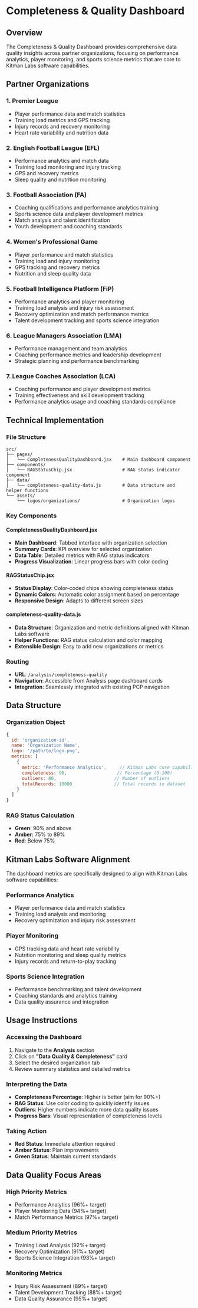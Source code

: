 # Completeness & Quality Dashboard

## Overview

The Completeness & Quality Dashboard provides comprehensive data quality insights across partner organizations, focusing on performance analytics, player monitoring, and sports science metrics that are core to Kitman Labs software capabilities.

## Partner Organizations

### 1. **Premier League**
   - Player performance data and match statistics
   - Training load metrics and GPS tracking
   - Injury records and recovery monitoring
   - Heart rate variability and nutrition data

### 2. **English Football League (EFL)**
   - Performance analytics and match data
   - Training load monitoring and injury tracking
   - GPS and recovery metrics
   - Sleep quality and nutrition monitoring

### 3. **Football Association (FA)**
   - Coaching qualifications and performance analytics training
   - Sports science data and player development metrics
   - Match analysis and talent identification
   - Youth development and coaching standards

### 4. **Women's Professional Game**
   - Player performance and match statistics
   - Training load and injury monitoring
   - GPS tracking and recovery metrics
   - Nutrition and sleep quality data

### 5. **Football Intelligence Platform (FiP)**
   - Performance analytics and player monitoring
   - Training load analysis and injury risk assessment
   - Recovery optimization and match performance metrics
   - Talent development tracking and sports science integration

### 6. **League Managers Association (LMA)**
   - Performance management and team analytics
   - Coaching performance metrics and leadership development
   - Strategic planning and performance benchmarking

### 7. **League Coaches Association (LCA)**
   - Coaching performance and player development metrics
   - Training effectiveness and skill development tracking
   - Performance analytics usage and coaching standards compliance

## Technical Implementation

### File Structure
```
src/
├── pages/
│   └── CompletenessQualityDashboard.jsx    # Main dashboard component
├── components/
│   └── RAGStatusChip.jsx                   # RAG status indicator component
├── data/
│   └── completeness-quality-data.js        # Data structure and helper functions
└── assets/
    └── logos/organizations/                # Organization logos
```

### Key Components

#### CompletenessQualityDashboard.jsx
- **Main Dashboard**: Tabbed interface with organization selection
- **Summary Cards**: KPI overview for selected organization
- **Data Table**: Detailed metrics with RAG status indicators
- **Progress Visualization**: Linear progress bars with color coding

#### RAGStatusChip.jsx
- **Status Display**: Color-coded chips showing completeness status
- **Dynamic Colors**: Automatic color assignment based on percentage
- **Responsive Design**: Adapts to different screen sizes

#### completeness-quality-data.js
- **Data Structure**: Organization and metric definitions aligned with Kitman Labs software
- **Helper Functions**: RAG status calculation and color mapping
- **Extensible Design**: Easy to add new organizations or metrics

### Routing
- **URL**: `/analysis/completeness-quality`
- **Navigation**: Accessible from Analysis page dashboard cards
- **Integration**: Seamlessly integrated with existing PCP navigation

## Data Structure

### Organization Object
```javascript
{
  id: 'organization-id',
  name: 'Organization Name',
  logo: '/path/to/logo.png',
  metrics: [
    {
      metric: 'Performance Analytics',     // Kitman Labs core capability
      completeness: 96,                   // Percentage (0-100)
      outliers: 80,                      // Number of outliers
      totalRecords: 10000                // Total records in dataset
    }
  ]
}
```

### RAG Status Calculation
- **Green**: 90% and above
- **Amber**: 75% to 89%
- **Red**: Below 75%

## Kitman Labs Software Alignment

The dashboard metrics are specifically designed to align with Kitman Labs software capabilities:

### Performance Analytics
- Player performance data and match statistics
- Training load analysis and monitoring
- Recovery optimization and injury risk assessment

### Player Monitoring
- GPS tracking data and heart rate variability
- Nutrition monitoring and sleep quality metrics
- Injury records and return-to-play tracking

### Sports Science Integration
- Performance benchmarking and talent development
- Coaching standards and analytics training
- Data quality assurance and integration

## Usage Instructions

### Accessing the Dashboard
1. Navigate to the **Analysis** section
2. Click on **"Data Quality & Completeness"** card
3. Select the desired organization tab
4. Review summary statistics and detailed metrics

### Interpreting the Data
- **Completeness Percentage**: Higher is better (aim for 90%+)
- **RAG Status**: Use color coding to quickly identify issues
- **Outliers**: Higher numbers indicate more data quality issues
- **Progress Bars**: Visual representation of completeness levels

### Taking Action
- **Red Status**: Immediate attention required
- **Amber Status**: Plan improvements
- **Green Status**: Maintain current standards

## Data Quality Focus Areas

### High Priority Metrics
- Performance Analytics (96%+ target)
- Player Monitoring Data (94%+ target)
- Match Performance Metrics (97%+ target)

### Medium Priority Metrics
- Training Load Analysis (92%+ target)
- Recovery Optimization (91%+ target)
- Sports Science Integration (93%+ target)

### Monitoring Metrics
- Injury Risk Assessment (89%+ target)
- Talent Development Tracking (88%+ target)
- Data Quality Assurance (95%+ target)
